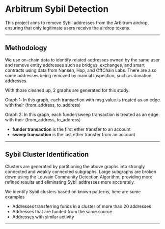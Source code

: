 # Arbitrum Sybil Detection

This project aims to remove Sybil addresses from the Arbitrum airdrop, ensuring that only legitimate users receive the airdrop tokens. 

---

## Methodology

We use on-chain data to identify related addresses owned by the same user and remove entity addresses such as bridges, exchanges, and smart contracts using data from Nansen, Hop, and OffChain Labs. There are also some addresses being removed by manual inspection, such as donation addresses.

With those cleaned up, 2 graphs are generated for this study:

Graph 1: In this graph, each transaction with msg.value is treated as an edge with their (from_address, to_address)

Graph 2: In this graph, each funder/sweep transaction is treated as an edge with their (from_address, to_address)

  - **funder transaction** is the first ether transfer to an account
  - **sweep transaction** is the last ether transfer from an account

---

## Sybil Cluster Identification

Clusters are generated by partitioning the above graphs into strongly connected and weakly connected subgraphs. Large subgraphs are broken down using the Louvain Community Detection Algorithm, providing more refined results and eliminating Sybil addresses more accurately.

We identify Sybil clusters based on known patterns, here are some examples

- Addresses transferring funds in a cluster of more than 20 addresses
- Addresses that are funded from the same source
- Addresses with similar activity

---